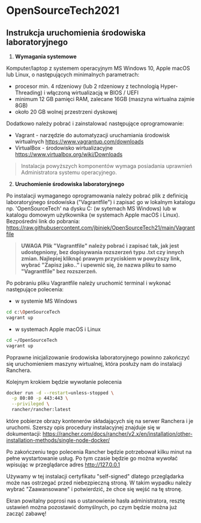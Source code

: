 # OpenSourceTech2021

## Instrukcja uruchomienia środowiska laboratoryjnego

1. **Wymagania systemowe**

Komputer/laptop z systemem operacyjnym MS Windows 10, Apple macOS lub Linux, o następujących minimalnych parametrach:
- procesor min. 4 rdzeniowy (lub 2 rdzeniowy z technologią Hyper-Threading) i włączoną wirtualizacją w BIOS / UEFI
- minimum 12 GB pamięci RAM, zalecane 16GB (maszyna wirtualna zajmie 8GB)
- około 20 GB wolnej przestrzeni dyskowej

Dodatkowo należy pobrać i zainstalować następujące oprogramowanie:

- Vagrant - narzędzie do automatyzacji uruchamiania środowisk wirtualnych https://www.vagrantup.com/downloads
- VirtualBox - środowisko wirtualizacyjne https://www.virtualbox.org/wiki/Downloads

> Instalacja powyższych komponentów wymaga posiadania uprawnień Administratora systemu operacyjnego. 

2. **Uruchomienie środowiska laboratoryjnego**

Po instalacji wymaganego oprogramowania należy pobrać plik z definicją laboratoryjnego środowiska ("Vagrantfile") i zapisać go w lokalnym katalogu np. 'OpenSourceTech' na dysku C: (w sytemach MS Windows) lub w katalogu domowym użytkownika (w systemach Apple macOS i Linux). Bezpośredni link do pobrania: https://raw.githubusercontent.com/jbiniek/OpenSourceTech21/main/Vagrantfile

> **UWAGA**
> **Plik "Vagrantfile" należy pobrać i zapisać tak, jak jest udostępniony, bez dopisywania rozszerzeń typu .txt czy innych zmian. Najlepiej kliknąć prawym przyciskiem w powyższy link, wybrać "Zapisz jako.." i upewnić się, że nazwa pliku to samo "Vagrantfile" bez rozszerzeń.**

Po pobraniu pliku Vagrantfile należy uruchomić terminal i wykonać następujące polecenia: 
- w systemie MS Windows
```bash
cd c:\OpenSourceTech
vagrant up
```
- w systemach Apple macOS i Linux
```bash
cd ~/OpenSourceTech
vagrant up
```
Poprawne inicjalizowanie środowiska laboratoryjnego powinno zakończyć się uruchomieniem maszyny wirtualnej, która posłuży nam do instalacji Ranchera.

Kolejnym krokiem będzie wywołanie polecenia 
```bash
docker run -d --restart=unless-stopped \
  -p 80:80 -p 443:443 \
  --privileged \
  rancher/rancher:latest
```
które pobierze obrazy kontenerów składających się na serwer Ranchera i je uruchomi. Szerszy opis procedury instalacyjnej znajduje się w dokumentacji: https://rancher.com/docs/rancher/v2.x/en/installation/other-installation-methods/single-node-docker/

Po zakończeniu tego polecenia Rancher będzie potrzebował kilku minut na pełne wystartowanie usług. Po tym czasie będzie go można wywołać wpisując w przeglądarce adres http://127.0.0.1 

Używamy w tej instalacji certyfikatu "self-signed" dlatego przeglądarka może nas ostrzegać przed niebezpieczną stroną. W takim wypadku należy wybrać "Zaawansowane" i potwierdzić, że chce się wejść na tę stronę.

Ekran powitalny poprosi nas o ustanowienie hasła administratora, resztę ustawień można pozostawić domyślnych, po czym będzie można już zacząć zabawę!
